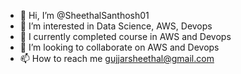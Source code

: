 - 👋 Hi, I’m @SheethalSanthosh01
- 👀 I’m interested in Data Science, AWS, Devops
- 🌱 I currently completed course in AWS and Devops 
- 💞️ I’m looking to collaborate on AWS and Devops
- 📫 How to reach me gujjarsheethal@gmail.com

<!---
SheethalSanthosh01/SheethalSanthosh01 is a ✨ special ✨ repository because its `README.md` (this file) appears on your GitHub profile.
You can click the Preview link to take a look at your changes.
--->
